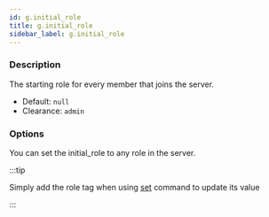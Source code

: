 ```yaml
---
id: g.initial_role
title: g.initial_role
sidebar_label: g.initial_role
---
```


### Description

The starting role for every member that joins the server.

- Default: `null`
- Clearance: `admin`

### Options

You can set the initial_role to any role in the server.

:::tip

Simply add the role tag when using [set](/docs/commands/detailed/set) command to update its value

:::
